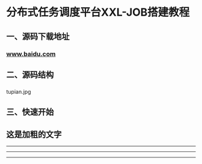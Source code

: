 # 分布式任务调度平台XXL-JOB搭建教程
## 一、源码下载地址
### www.baidu.com
## 二、源码结构
###
tupian.jpg
## 三、快速开始

**这是加粗的文字**
---
----
***
*****

